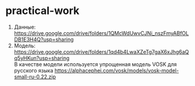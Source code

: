 # practical-work </br>
1. Данные: https://drive.google.com/drive/folders/1QMcWdUwvCJNi_nszFmyABfOLDB1E3H4Q?usp=sharing </br>
2. Модель: https://drive.google.com/drive/folders/1qd4b4LwaXZeTg7gaX6xJhg6aQq5yHKun?usp=sharing </br>
В качестве модели используется упрощенная модель VOSK для русского языка https://alphacephei.com/vosk/models/vosk-model-small-ru-0.22.zip
